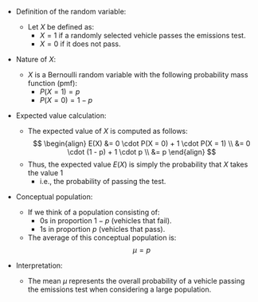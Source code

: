 - Definition of the random variable:
	- Let $X$ be defined as:
	    - $X = 1$ if a randomly selected vehicle passes the emissions test.
	    - $X = 0$ if it does not pass.
  
- Nature of $X$:
	- $X$ is a Bernoulli random variable with the following probability mass function (pmf):
	    - $P(X = 1) = p$
	    - $P(X = 0) = 1 - p$

- Expected value calculation:
	- The expected value of $X$ is computed as follows:
    $$
    \begin{align}
E(X) &= 0 \cdot P(X = 0) + 1 \cdot P(X = 1) \\
     &= 0 \cdot (1 - p) + 1 \cdot p \\
     &= p
\end{align}
    $$
	- Thus, the expected value $E(X)$ is simply the probability that $X$ takes the value 1 
		- i.e., the probability of passing the test.

- Conceptual population:
	- If we think of a population consisting of:
	    - $0$s in proportion $1 - p$ (vehicles that fail).
	    - $1$s in proportion $p$ (vehicles that pass).
	- The average of this conceptual population is:
    $$
    \mu = p
    $$
  
- Interpretation:
	- The mean $\mu$ represents the overall probability of a vehicle passing the emissions test when considering a large population.
